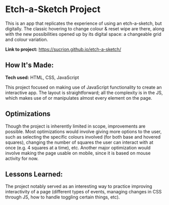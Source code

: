 # Etch-a-Sketch Project
This is an app that replicates the experience of using an etch-a-sketch, but digitally. The classic hovering to change colour & reset wipe are there, along with the new possibilities opened up by its digital space: a changeable grid and colour variation.

**Link to project:** https://sucrion.github.io/etch-a-sketch/

## How It's Made:

**Tech used:** HTML, CSS, JavaScript

This project focused on making use of JavaScript functionality to create an interactive app. The layout is straightforward; all the complexity is in the JS, which makes use of or manipulates almost every element on the page. 

## Optimizations

Though the project is inherently limited in scope, improvements are possible. Most optimizations would involve giving more options to the user, such as selecting the specific colours involved (for both base and hovered squares), changing the number of squares the user can interact with at once (e.g. 4 squares at a time), etc. 
Another major optimization would involve making the page usable on mobile, since it is based on mouse activity for now.

## Lessons Learned:

The project notably served as an interesting way to practice improving interactivity of a page (different types of events, managing changes in CSS through JS, how to handle toggling certain things, etc). 